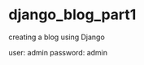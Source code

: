 # django_blog_part1
creating a blog using Django 


user: admin
password: admin 


 <!-- <dl>
            <dt>What is a client?</dt>
            <dd>The device that is used to present what is on the web (i.e., a computer, tablet, or phone.</dd>
        </dl>
        <dl>
            <dt>What is a server?</dt>
            <dd>The device that stores the information that the client will be accessing.</dd>
        </dl>
        <dl>
            <dt>What is an HTTP request?</dt>
            <dd>An action from the client to retrieve information from the server. This can be a click on a link, or navigating to a url.</dd>
        </dl>
        <dl>
            <dt>What is an HTTP response?</dt>
            <dd>A response sent back from the server, this includes the status of the request and any information about the content (a header) and the content itself (the body).</dd>
        </dl>
        <dl>
            <dt>What is Django and why do we use it?</dt>
            <dd>A web framework for Python that allows us to intercept requests and make responses. </dd>
        </dl>
        
 -->